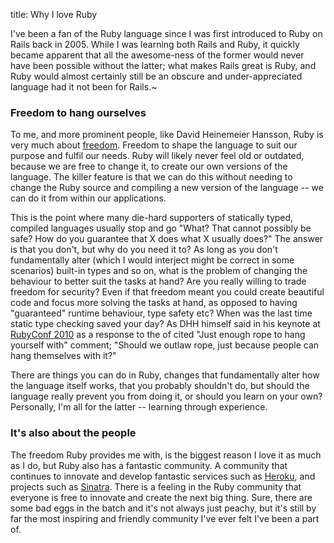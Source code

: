 title: Why I love Ruby


I've been a fan of the Ruby language since I was first introduced to Ruby on Rails back in 2005.
While I was learning both Rails and Ruby, it quickly became apparent that all the awesome-ness
of the former would never have been possible without the latter; what makes Rails great is Ruby,
and Ruby would almost certainly still be an obscure and under-appreciated language had it not
been for Rails.~

### Freedom to hang ourselves
To me, and more prominent people, like David Heinemeier Hansson, Ruby is very much about
[freedom](http://tekpub.com/conferences/rubyconf2010/dhh). Freedom to shape the language to suit
our purpose and fulfil our needs.
Ruby will likely never feel old or outdated, because we are free to change it, to create our
own versions of the language. The killer feature is that we can do this without needing to
change the Ruby source and compiling a new version of the language -- we can do it from within
our applications.

This is the point where many die-hard supporters of statically typed, compiled languages
usually stop and go "What? That cannot possibly be safe? How do you guarantee that X does what
X usually does?" The answer is that you don't, but why do you need it to? As long as you don't
fundamentally alter (which I would interject might be correct in some scenarios) built-in types
and so on, what is the problem of changing the behaviour to better suit the tasks at hand?
Are you really willing to trade freedom for security? Even if that freedom meant you could
create beautiful code and focus more solving the tasks at hand, as opposed to having
"guaranteed" runtime behaviour, type safety etc?
When was the last time static type checking saved your day? As DHH himself said in his keynote
at [RubyConf 2010](http://www.rubyconf.org/) as a response to the of cited "Just enough rope to
hang yourself with" comment; "Should we outlaw rope, just because people can hang themselves
with it?"

There are things you can do in Ruby, changes that fundamentally alter how the language itself
works, that you probably shouldn't do, but should the language really prevent you from doing it,
or should you learn on your own? Personally, I'm all for the latter -- learning through
experience.

### It's also about the people
The freedom Ruby provides me with, is the biggest reason I love it as much as I do, but Ruby
also has a fantastic community. A community that continues to innovate and develop fantastic
services such as [Heroku](http://heroku.com/), and projects such as
[Sinatra](http://www.sinatrarb.com/). There is a feeling in the Ruby community that everyone is
free to innovate and create the next big thing. Sure, there are some bad eggs in the batch
and it's not always just peachy, but it's still by far the most inspiring and friendly
community I've ever felt I've been a part of.
